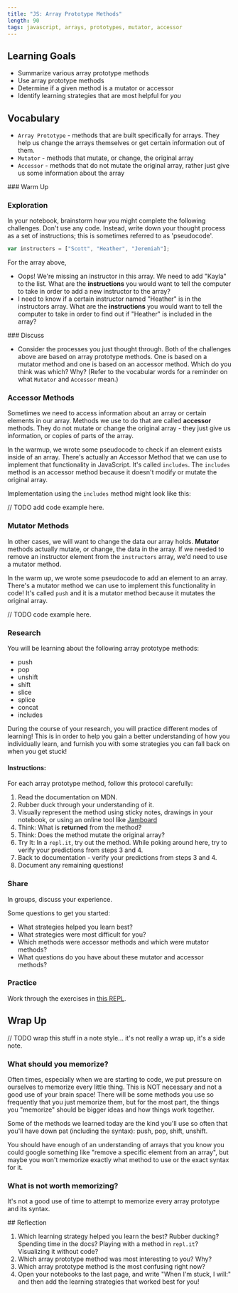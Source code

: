 ```yaml
---
title: "JS: Array Prototype Methods"
length: 90
tags: javascript, arrays, prototypes, mutator, accessor
---
```


## Learning Goals

* Summarize various array prototype methods
* Use array prototype methods
* Determine if a given method is a mutator or accessor
* Identify learning strategies that are most helpful for <em>you</em>

## Vocabulary

- `Array Prototype` - methods that are built specifically for arrays. They help us change the arrays themselves or get certain information out of them.
- `Mutator` - methods that mutate, or change, the original array
- `Accessor` - methods that do not mutate the original array, rather just give us some information about the array

<section class="call-to-action">
### Warm Up

<div class="answer">

### Exploration

In your notebook, brainstorm how you might complete the following challenges. Don't use any code. Instead, write down your thought process as a set of instructions; this is sometimes referred to as 'pseudocode'. 

```javascript
var instructors = ["Scott", "Heather", "Jeremiah"];
```

For the array above,
- Oops! We're missing an instructor in this array. We need to add "Kayla" to the list. What are the **instructions** you would want to tell the computer to take in order to add a new instructor to the array? 
- I need to know if a certain instructor named "Heather" is in the instructors array. What are the **instructions** you would want to tell the computer to take in order to find out if "Heather" is included in the array?
</div>

<div class="answer">
### Discuss

- Consider the processes you just thought through. Both of the challenges above are based on array prototype methods. One is based on a mutator method and one is based on an accessor method. Which do you think was which? Why? (Refer to the vocabular words for a reminder on what `Mutator` and `Accessor` mean.)

</div>
</section>

### Accessor Methods

Sometimes we need to access information about an array or certain elements in our array. Methods we use to do that are called **accessor** methods. They do not mutate or change the original array - they just give us information, or copies of parts of the array. 

In the warmup, we wrote some pseudocode to check if an element exists inside of an array. There's actually an Accessor Method that we can use to implement that functionality in JavaScript. It's called `includes`. The `includes` method is an accessor method because it doesn't modify or mutate the original array.

Implementation using the `includes` method might look like this: 

// TODO add code example here. 

### Mutator Methods

In other cases, we will want to change the data our array holds. **Mutator** methods actually mutate, or change, the data in the array. If we needed to remove an instructor element from the `instructors` array, we'd need to use a mutator method.

In the warm up, we wrote some pseudocode to add an element to an array. There's a mutator method we can use to implement this functionality in code! It's called `push` and it is a mutator method because it mutates the original array. 


// TODO code example here. 
<section class="call-to-action">

### Research

You will be learning about the following array prototype methods:

- push
- pop
- unshift
- shift
- slice
- splice
- concat
- includes

During the course of your research, you will practice different modes of learning! This is in order to help you gain a better understanding of how you individually learn, and furnish you with some strategies you can fall back on when you get stuck!

#### Instructions:

For each array prototype method, follow this protocol carefully:

1. Read the documentation on MDN.
2. Rubber duck through your understanding of it.
3. Visually represent the method using sticky notes, drawings in your notebook, or using an online tool like [Jamboard](https://jamboard.google.com/)
4. Think: What is **returned** from the method?
5. Think: Does the method mutate the original array?
6. Try It: In a `repl.it`, try out the method. While poking around here, try to verify your predictions from steps 3 and 4.
7. Back to documentation - verify your predictions from steps 3 and 4.
8. Document any remaining questions!
</section>

<section class="call-to-action">

### Share

In groups, discuss your experience. 

Some questions to get you started: 
  - What strategies helped you learn best? 
  - What strategies were most difficult for you? 
  - Which methods were accessor methods and which were mutator methods?
  - What questions do you have about these mutator and accessor methods?
</section>

<section class="checks-for-understanding">

### Practice
Work through the exercises in <a target="_blank" href="https://repl.it/@letakeane/02-array-methods#index.js">this REPL</a>.
</section>


<!-- ## Gallery Walk -->
<!-- ## Presentations

- *Group 1:* push
- *Group 2:* pop
- *Group 3:* unshift
- *Group 4:* shift
- *Group 5:* slice
- *Group 6:* splice
- *Group 7:* includes
- *Group 8:* concat

In your new group of 3, make a presentation for your assigned array prototype! It should include:
- Name of method
- What it does (in plain English) and why you would use it
- Does it mutate the original array?
- What does it return
- _Optional (but helpful!): Syntax examples, use-case examples in a `repl.it`, analogies, etc._

After all are complete, each group will do a short presentation on their assigned array prototype. Make sure you decide who is leading the presentaion, or split up sections between the three of you!

If you aren't 100% of something you are about add to your presentation - totally ok to ask an instructor! We do want to make sure these provide accurate info for your classmates. -->

## Wrap Up
// TODO wrap this stuff in a note style... it's not really a wrap up, it's a side note. 
### What should you memorize?

Often times, especially when we are starting to code, we put pressure on ourselves to memorize every little thing. This is NOT necessary and not a good use of your brain space! There will be some methods you use so frequently that you just memorize them, but for the most part, the things you "memorize" should be bigger ideas and how things work together.

Some of the methods we learned today are the kind you'll use so often that you'll have down pat (including the syntax): push, pop, shift, unshift.

You should have enough of an understanding of arrays that you know you could google something like "remove a specific element from an array", but maybe you won't memorize exactly what method to use or the exact syntax for it.

### What is not worth memorizing?

It's not a good use of time to attempt to memorize every array prototype and its syntax.

<section class="checks-for-understanding">
## Reflection

1. Which learning strategy helped you learn the best? Rubber ducking? Spending time in the docs? Playing with a method in `repl.it`? Visualizing it without code?
2. Which array prototype method was most interesting to you? Why? 
3. Which array prototype method is the most confusing right now? 
4. Open your notebooks to the last page, and write "When I'm stuck, I will:" and then add the learning strategies that worked best for you!
</section>
